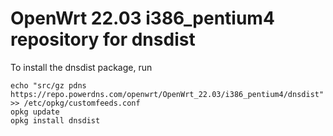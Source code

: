 OpenWrt 22.03 i386_pentium4 repository for dnsdist
========

To install the dnsdist package, run

```
echo "src/gz pdns https://repo.powerdns.com/openwrt/OpenWrt_22.03/i386_pentium4/dnsdist" >> /etc/opkg/customfeeds.conf
opkg update
opkg install dnsdist
```
